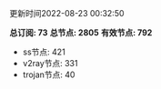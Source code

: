 更新时间2022-08-23 00:32:50

**总订阅: 73**
**总节点: 2805**
**有效节点: 792**
- ss节点: 421
- v2ray节点: 331
- trojan节点: 40
